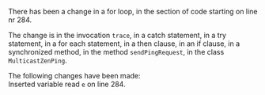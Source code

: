 There has been a change in a for loop, in the section of code starting on line nr 284.
  
The change is in the invocation ```trace```, in a catch statement, in a try statement, in a for each statement, in a then clause, in an if clause, in a synchronized method, in the method ```sendPingRequest```, in the class ```MulticastZenPing```.
  
The following changes have been made:  
Inserted variable read ```e``` on line 284.  
